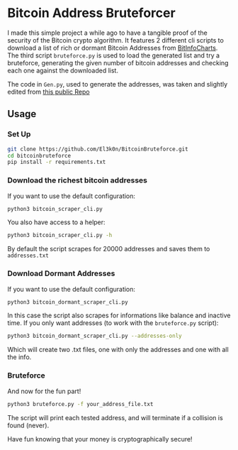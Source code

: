 # Bitcoin Address Bruteforcer

I made this simple project a while ago to have a tangible proof of the security of the Bitcoin crypto algorithm. It features 2 different cli scripts to download a list of rich or dormant Bitcoin Addresses from [BitInfoCharts](https://bitinfocharts.com). The third script ```bruteforce.py``` is used to load the generated list and try a bruteforce, generating the given number of bitcoin addresses and checking each one against the downloaded list.

The code in ```Gen.py```, used to generate the addresses, was taken and slightly edited from [this public Repo](https://github.com/BRO200BS/Bitcoin-Address-Generator/tree/main)

## Usage

### Set Up

```bash
git clone https://github.com/El3k0n/BitcoinBruteforce.git
cd bitcoinbruteforce
pip install -r requirements.txt
```
### Download the richest bitcoin addresses

If you want to use the default configuration:
```bash
python3 bitcoin_scraper_cli.py 
```

You also have access to a helper:
```bash
python3 bitcoin_scraper_cli.py -h
```

By default the script scrapes for 20000 addresses and saves them to ```addresses.txt```

### Download Dormant Addresses

If you want to use the default configuration:

```bash
python3 bitcoin_dormant_scraper_cli.py 
```

In this case the script also scrapes for informations like balance and inactive time. If you only want addresses (to work with the ```bruteforce.py``` script):

```bash
python3 bitcoin_dormant_scraper_cli.py --addresses-only
```

Which will create two .txt files, one with only the addresses and one with all the info.

### Bruteforce

And now for the fun part! 

```bash
python3 bruteforce.py -f your_address_file.txt
```

The script will print each tested address, and will terminate if a collision is found (never).


Have fun knowing that your money is cryptographically secure!